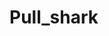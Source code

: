 # Pull_shark
  
        
      
             
          
      
           
       
            
        
   
  
